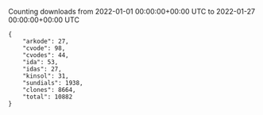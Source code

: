
Counting downloads from 2022-01-01 00:00:00+00:00 UTC to 2022-01-27 00:00:00+00:00 UTC

```
{
    "arkode": 27,
    "cvode": 98,
    "cvodes": 44,
    "ida": 53,
    "idas": 27,
    "kinsol": 31,
    "sundials": 1938,
    "clones": 8664,
    "total": 10882
}
```
